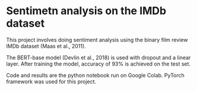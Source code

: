 # Sentimetn analysis on the IMDb dataset 

This project involves doing sentiment analysis using the binary film review IMDb dataset (Maas et al., 2011).

The BERT-base model (Devlin et al., 2018) is used with dropout and a linear layer.
After training the model, accuracy of 93% is achieved on the test set.

Code and results are the python notebook run on Google Colab.
PyTorch framework was used for this project.
